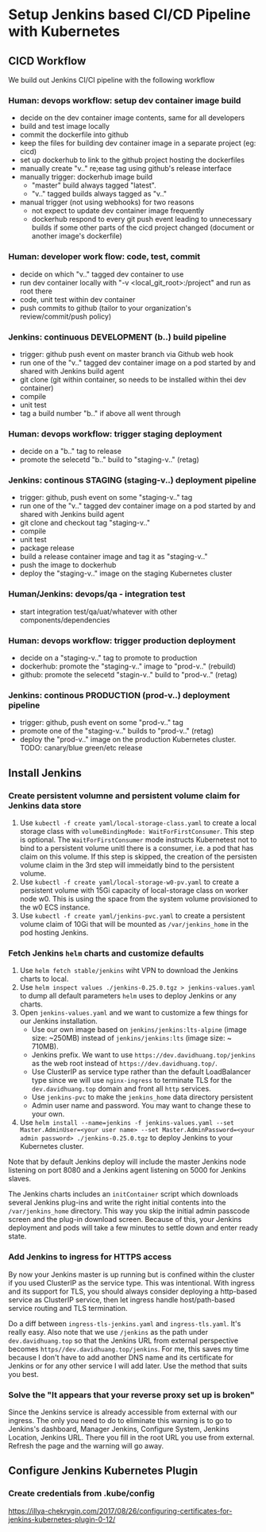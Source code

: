 # Setup Jenkins based CI/CD Pipeline with Kubernetes

## CICD Workflow 

We build out Jenkins CI/CI pipeline with the following workflow

### Human: devops workflow: setup dev container image build
- decide on the dev container image contents, same for all developers
- build and test image locally
- commit the dockerfile into github
- keep the files for building dev container image in a separate project (eg: cicd)
- set up dockerhub to link to the github project hosting the dockerfiles
- manually create "v.." re;ease tag using github's release interface 
- manually trigger: dockerhub image build
  - "master" build always tagged "latest". 
  - "v.." tagged builds always tagged as "v.."
- manual trigger (not using webhooks) for two reasons
  - not expect to update dev container image frequently
  - dockerhub respond to every git push event leading to unnecessary builds if some other parts of the cicd project changed (document or another image's dockerfile)

### Human: developer work flow: code, test, commit
- decide on which "v.." tagged dev container to use
- run dev container locally with "-v <local_git_root>:/project" and run as root there
- code, unit test within dev container 
- push commits to github (tailor to your organization's review/commit/push policy) 

### Jenkins: continuous DEVELOPMENT (b..) build pipeline 
- trigger: github push event on master branch via Github web hook
- run one of the  "v.." tagged dev container image on a pod started by and shared with Jenkins build agent 
- git clone (git within container, so needs to be installed within thei dev container)
- compile
- unit test
- tag a build number "b.." if above all went through

### Human: devops workflow: trigger staging deployment
- decide on a "b.." tag to release
- promote the selecetd "b.." build to "staging-v.." (retag)

### Jenkins: continous STAGING (staging-v..) deployment pipeline
- trigger: github, push event on some "staging-v.." tag
- run one of the  "v.." tagged dev container image on a pod started by and shared with Jenkins build agent 
- git clone and checkout tag "staging-v.."
- compile
- unit test
- package release
- build a release container image and tag it as "staging-v.."
- push the image to dockerhub
- deploy the "staging-v.." image on the staging Kubernetes cluster

### Human/Jenkins: devops/qa - integration test
- start integration test/qa/uat/whatever with other components/dependencies

### Human: devops workflow: trigger production deployment
- decide on a "staging-v.." tag to promote to production
- dockerhub: promote the "staging-v.." image to "prod-v.." (rebuild)
- github: promote the selecetd "stagin-v.." build to "prod-v.." (retag)

### Jenkins: continous PRODUCTION (prod-v..) deployment pipeline
- trigger: github, push event on some "prod-v.." tag
- promote one of the "staging-v.." builds to "prod-v.." (retag) 
- deploy the "prod-v.." image on the production Kubernetes cluster. TODO: canary/blue green/etc release

## Install Jenkins

### Create persistent volumne and persistent volume claim for Jenkins data store

1. Use `kubectl -f create yaml/local-storage-class.yaml` to create a local storage class with `volumeBindingMode: WaitForFirstConsumer`. This step is optional. The `WaitForFirstConsumer` mode instructs Kubernetest not to bind to a persistent volume unitl there is a consumer, i.e. a pod that has claim on this volume. If this step is skipped, the creation of the persisten volume claim in the 3rd step will immeidatly bind to the persistent volume.
2. Use `kubectl -f create yaml/local-storage-w0-pv.yaml` to create a persistent volume with 15Gi capacity of local-storage class on worker node w0. This is using the space from the system volume provisioned to the w0 ECS instance. 
3. Use `kubectl -f create yaml/jenkins-pvc.yaml` to create a persistent volume claim of 10Gi that will be mounted as `/var/jenkins_home` in the pod hosting Jenkins. 

### Fetch Jenkins `helm` charts and customize defaults

1. Use `helm fetch stable/jenkins` wiht VPN to download the Jenkins charts to local.
2. Use `helm inspect values ./jenkins-0.25.0.tgz > jenkins-values.yaml` to dump all default parameters `helm` uses to deploy Jenkins or any charts. 
3. Open `jenkins-values.yaml` and we want to customize a few things for our Jenkins installation. 
   - Use our own image based on `jenkins/jenkins:lts-alpine` (image size: ~250MB) instead of `jenkins/jenkins:lts` (image size: ~ 710MB).
   - Jenkins prefix. We want to use `https://dev.davidhuang.top/jenkins` as the web root instead of `https://dev.davidhuang.top/`.
   - Use ClusterIP as service type rather than the default LoadBalancer type since we will use `nginx-ingress` to terminate TLS for the `dev.davidhuang.top` domain and front all `http` services.
   - Use `jenkins-pvc` to make the `jenkins_home` data directory persistent
   - Admin user name and password. You may want to change these to your own.
4. Use `helm install --name=jenkins -f jenkins-values.yaml --set Master.AdminUser=<your user name> --set Master.AdminPassword=<your admin password> ./jenkins-0.25.0.tgz` to deploy Jenkins to your Kubernetes cluster.

Note that by default Jenkins deploy will include the master Jenkins node listening on port 8080 and a Jenkins agent listening on 5000 for Jenkins slaves.

The Jenkins charts includes an `initContainer` script which downloads several Jenkins plug-ins and write the right initial contents into the `/var/jenkins_home` directory. This way you skip the initial admin passcode screen and the plug-in download screen. Because of this, your Jenkins deployment and pods will take a few minutes to settle down and enter ready state. 

### Add Jenkins to ingress for HTTPS access

By now your Jenkins master is up running but is confined within the cluster if you used ClusterIP as the service type. This was intentional. With ingress and its support for TLS, you should always consider deploying a http-based service as ClusterIP service, then let ingress handle host/path-based service routing and TLS termination. 

Do a diff between `ingress-tls-jenkins.yaml` and `ingress-tls.yaml`. It's really easy. Also note that we use `/jenkins` as the path under `dev.davidhuang.top` so that the Jenkins URL from external perspective becomes `https//dev.davidhuang.top/jenkins`. For me, this saves my time because I don't have to add another DNS name and its certificate for Jenkins or for any other service I will add later. Use the method that suits you best. 

### Solve the "It appears that your reverse proxy set up is broken"

Since the Jenkins service is already accessible from external with our ingress. The only you need to do to eliminate this warning is to go to Jenkins's dashboard, Manager Jenkins, Configure System, Jenkins Location, Jenkins URL. There you fill in the root URL you use from external. Refresh the page and the warning will go away.

## Configure Jenkins Kubernetes Plugin

### Create credentials from .kube/config

https://illya-chekrygin.com/2017/08/26/configuring-certificates-for-jenkins-kubernetes-plugin-0-12/

###
